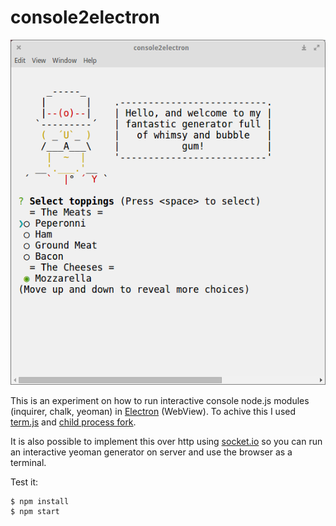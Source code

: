 # console2electron

![screenshot](./screenshot.png)

This is an experiment on how to run interactive console node.js modules (inquirer, chalk, yeoman) in [Electron](http://electron.atom.io/) (WebView).
To achive this I used [term.js](https://github.com/chjj/term.js/) and [child process fork](https://nodejs.org/api/child_process.html).

It is also possible to implement this over http using [socket.io](http://socket.io/) so you can run an interactive yeoman generator on server and use the browser as a terminal.

Test it:
```
$ npm install
$ npm start
```

